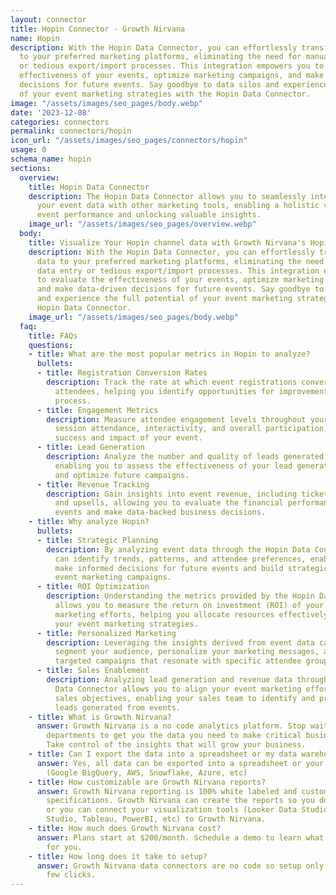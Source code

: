 ```yaml
---
layout: connector
title: Hopin Connector - Growth Nirvana
name: Hopin
description: With the Hopin Data Connector, you can effortlessly transfer event data
  to your preferred marketing platforms, eliminating the need for manual data entry
  or tedious export/import processes. This integration empowers you to evaluate the
  effectiveness of your events, optimize marketing campaigns, and make data-driven
  decisions for future events. Say goodbye to data silos and experience the full potential
  of your event marketing strategies with the Hopin Data Connector.
image: "/assets/images/seo_pages/body.webp"
date: '2023-12-08'
categories: connectors
permalink: connectors/hopin
icon_url: "/assets/images/seo_pages/connectors/hopin"
usage: 0
schema_name: hopin
sections:
  overview:
    title: Hopin Data Connector
    description: The Hopin Data Connector allows you to seamlessly integrate and analyze
      your event data with other marketing tools, enabling a holistic view of your
      event performance and unlocking valuable insights.
    image_url: "/assets/images/seo_pages/overview.webp"
  body:
    title: Visualize Your Hopin channel data with Growth Nirvana's Hopin Connector
    description: With the Hopin Data Connector, you can effortlessly transfer event
      data to your preferred marketing platforms, eliminating the need for manual
      data entry or tedious export/import processes. This integration empowers you
      to evaluate the effectiveness of your events, optimize marketing campaigns,
      and make data-driven decisions for future events. Say goodbye to data silos
      and experience the full potential of your event marketing strategies with the
      Hopin Data Connector.
    image_url: "/assets/images/seo_pages/body.webp"
  faq:
    title: FAQs
    questions:
    - title: What are the most popular metrics in Hopin to analyze?
      bullets:
      - title: Registration Conversion Rates
        description: Track the rate at which event registrations convert into actual
          attendees, helping you identify opportunities for improvement in your registration
          process.
      - title: Engagement Metrics
        description: Measure attendee engagement levels throughout your event, including
          session attendance, interactivity, and overall participation, to gauge the
          success and impact of your event.
      - title: Lead Generation
        description: Analyze the number and quality of leads generated from your events,
          enabling you to assess the effectiveness of your lead generation strategies
          and optimize future campaigns.
      - title: Revenue Tracking
        description: Gain insights into event revenue, including ticket sales, sponsorships,
          and upsells, allowing you to evaluate the financial performance of your
          events and make data-backed business decisions.
    - title: Why analyze Hopin?
      bullets:
      - title: Strategic Planning
        description: By analyzing event data through the Hopin Data Connector, you
          can identify trends, patterns, and attendee preferences, enabling you to
          make informed decisions for future events and build strategically impactful
          event marketing campaigns.
      - title: ROI Optimization
        description: Understanding the metrics provided by the Hopin Data Connector
          allows you to measure the return on investment (ROI) of your events and
          marketing efforts, helping you allocate resources effectively and optimize
          your event marketing strategies.
      - title: Personalized Marketing
        description: Leveraging the insights derived from event data can help you
          segment your audience, personalize your marketing messages, and deliver
          targeted campaigns that resonate with specific attendee groups.
      - title: Sales Enablement
        description: Analyzing lead generation and revenue data through the Hopin
          Data Connector allows you to align your event marketing efforts with your
          sales objectives, enabling your sales team to identify and prioritize high-value
          leads generated from events.
    - title: What is Growth Nirvana?
      answer: Growth Nirvana is a no code analytics platform. Stop waiting for other
        departments to get you the data you need to make critical business decisions.
        Take control of the insights that will grow your business.
    - title: Can I export the data into a spreadsheet or my data warehouse?
      answer: Yes, all data can be exported into a spreadsheet or your data warehouse
        (Google BigQuery, AWS, Snowflake, Azure, etc)
    - title: How customizable are Growth Nirvana reports?
      answer: Growth Nirvana reporting is 100% white labeled and customized to your
        specifications. Growth Nirvana can create the reports so you don’t have to
        or you can connect your visualization tools (Looker Data Studio/Google Data
        Studio, Tableau, PowerBI, etc) to Growth Nirvana.
    - title: How much does Growth Nirvana cost?
      answer: Plans start at $200/month. Schedule a demo to learn what plan is best
        for you.
    - title: How long does it take to setup?
      answer: Growth Nirvana data connectors are no code so setup only requires a
        few clicks.
---
```

